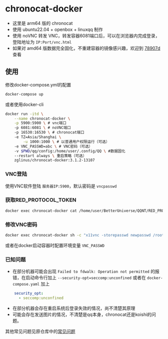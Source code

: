 # chronocat-docker

- 这里是 arm64 版的 chronocat
- 使用 ubuntu22.04 + openbox + linuxqq 制作
- 使用 noVNC 转发 VNC，转发容器6081端口后，可以在浏览器内完成登录，登陆地址为 `IP:Port/vnc.html`
- 如果对 amd64 版数据完全固化，不重建容器的镜像感兴趣，欢迎到 [78907d](https://github.com/ZGLinus/chronocat-docker/tree/78907d5e81f2bd74105dff35a511c1e93e27e2bf) 查看

## 使用

修改docker-compose.yml的配置

```bash
docker-compose up
```

或者使用docker-cli

```bash
docker run -itd \
	--name chronocat-docker \
	-p 5900:5900 \ # vnc端口
	-p 6081:6081 \ # noVNC端口
	-p 16530:16530 \ # chronocat端口
	-e TZ=Asia/Shanghai \
        -u 1000:1000 \ # 以普通用户权限运行（可选）
	-e VNC_PASSWD=abc \ # VNC密码（可选）
	-v $PWD/qq/config:/home/user/.config/QQ \ #数据固化
	--restart always \ 重启策略（可选）
	zglinus/chronocat-docker:3.1.2-13107
```

### VNC登陆

使用VNC软件登陆 `服务器IP:5900`，默认密码是 `vncpasswd`

### 获取RED_PROTOCOL_TOKEN

```bash
docker exec chronocat-docker cat /home/user/BetterUniverse/QQNT/RED_PROTOCOL_TOKEN
```

### 修改VNC密码

```bash
docker exec chronocat-docker sh -c "x11vnc -storepasswd newpasswd /root/.vnc/passwd"
```

或者在docker启动容器时配置环境变量 `VNC_PASSWD`

### 已知问题

- 在部分机器可能会出现 `Failed to fdwalk: Operation not permitted` 的报错，在启动命令行加上 `--security-opt=seccomp:unconfined` 或者在 `docker-compose.yaml`  加上

```yaml
    security_opt:
      - seccomp:unconfined
```

- 在部分机器会存在重启系统后登录失效的情况，尚不清楚其原理
- 可能会存在发送图片的情况，不清楚是qq本身，chronocat还是koishi的问题。

其他常见问题见原仓库中的[常见问题](https://github.com/yuuki-nya/chronocat-docker/blob/main/README.md#%E5%B7%B2%E7%9F%A5%E9%97%AE%E9%A2%98)
